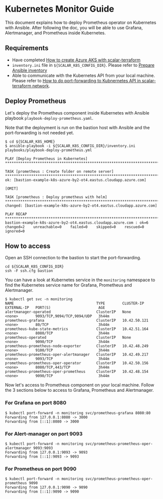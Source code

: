 # Kubernetes Monitor Guide

This document explains how to deploy Prometheus operator on Kubernetes with Ansible. After following the doc, you will be able to use Grafana, Alertmanager, and Prometheus inside Kubernetes.

## Requirements

* Have completed [How to create Azure AKS with scalar-terraform](./AKSScalarTerraformDeploymentGuide.md)
* `inventory.ini` file in `${SCALAR_K8S_CONFIG_DIR}`. Please refer to [Prepare Ansible inventory](./PrepareBastionTool.md#prepare-ansible-inventory)
* Able to communicate with the Kubernetes API from your local machine. Please refer to [How to do port-forwarding to Kubnernetes API in scalar-terraform network](./PortForwardingToKubernetesAPIInScalarTerraformNetwork.md).

## Deploy Prometheus

Let's deploy the Prometheus component inside Kubernetes with Ansible playbook `playbook-deploy-prometheus.yaml`.

Note that the deployment is run on the bastion host with Ansible and the port-forwarding is not needed yet.

```console
$ cd ${SCALAR_K8S_HOME}
$ ansible-playbook -i ${SCALAR_K8S_CONFIG_DIR}/inventory.ini playbooks/playbook-deploy-prometheus.yml

PLAY [Deploy Prometheus in Kubernetes] ************************************************************************************************************************************************************************

TASK [prometheus : Create folder on remote server] ************************************************************************************************************************************************************
ok: [bastion-example-k8s-azure-by2-ot4.eastus.cloudapp.azure.com]

[OMIT]

TASK [prometheus : Deploy prometheus with helm] ***************************************************************************************************************************************************************
changed: [bastion-example-k8s-azure-by2-ot4.eastus.cloudapp.azure.com]

PLAY RECAP ****************************************************************************************************************************************************************************************************
bastion-example-k8s-azure-by2-ot4.eastus.cloudapp.azure.com : ok=6    changed=2    unreachable=0    failed=0    skipped=0    rescued=0    ignored=0
```

## How to access

Open an SSH connection to the bastion to start the port-forwarding.

```console
cd ${SCALAR_K8S_CONFIG_DIR}
ssh -F ssh.cfg bastion
```

You can have a look at Kubernetes service in the `monitoring` namespace to find the Kubernetes service name for Grafana, Prometheus and Alertmanager.

```console
$ kubectl get svc -n monitoring
NAME                                      TYPE        CLUSTER-IP     EXTERNAL-IP   PORT(S)                      AGE
alertmanager-operated                     ClusterIP   None           <none>        9093/TCP,9094/TCP,9094/UDP   3h44m
prometheus-grafana                        ClusterIP   10.42.50.121   <none>        80/TCP                       3h44m
prometheus-kube-state-metrics             ClusterIP   10.42.51.164   <none>        8080/TCP                     3h44m
prometheus-operated                       ClusterIP   None           <none>        9090/TCP                     3h44m
prometheus-prometheus-node-exporter       ClusterIP   10.42.48.249   <none>        9100/TCP                     3h44m
prometheus-prometheus-oper-alertmanager   ClusterIP   10.42.49.217   <none>        9093/TCP                     3h44m
prometheus-prometheus-oper-operator       ClusterIP   10.42.50.156   <none>        8080/TCP,443/TCP             3h44m
prometheus-prometheus-oper-prometheus     ClusterIP   10.42.48.154   <none>        9090/TCP                     3h44m
```

Now let's access to Prometheus component on your local machine. Follow the 3 sections below to access to Grafana, Prometheus and Alertmanager.

### For Grafana on port 8080

```console
$ kubectl port-forward -n monitoring svc/prometheus-grafana 8080:80
Forwarding from 127.0.0.1:8080 -> 3000
Forwarding from [::1]:8080 -> 3000
```

### For Alert-manager on port 9093

```console
$ kubectl port-forward -n monitoring svc/prometheus-prometheus-oper-alertmanager 9093:9093
Forwarding from 127.0.0.1:9093 -> 9093
Forwarding from [::1]:9093 -> 9093
```

### For Prometheus on port 9090

```console
$ kubectl port-forward -n monitoring svc/prometheus-prometheus-oper-prometheus 9090
Forwarding from 127.0.0.1:9090 -> 9090
Forwarding from [::1]:9090 -> 9090
```
